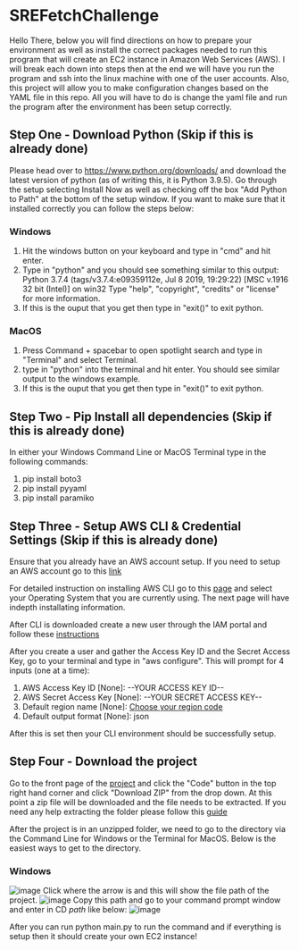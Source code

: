 # SREFetchChallenge
 
 Hello There,
 below you will find directions on how to prepare your environment as well as install the correct packages needed to run this program that will create an EC2 instance in Amazon Web Services (AWS). I will break each down into steps then at the end we will have you run the program and ssh into the linux machine with one of the user accounts. Also, this project will allow you to make configuration changes based on the YAML file in this repo. All you will have to do is change the yaml file and run the program after the environment has been setup correctly.
 
 ## Step One - Download Python (Skip if this is already done)
 
 Please head over to https://www.python.org/downloads/ and download the latest version of python (as of writing this, it is Python 3.9.5). Go through the setup selecting Install Now as well as checking off the box "Add Python to Path" at the bottom of the setup window. If you want to make sure that it installed correctly you can follow the steps below:
 ### Windows
 
 1. Hit the windows button on your keyboard and type in "cmd" and hit enter.
 2. Type in "python" and you should see something similar to this output: Python 3.7.4 (tags/v3.7.4:e09359112e, Jul  8 2019, 19:29:22) [MSC v.1916 32 bit (Intel)] on win32
Type "help", "copyright", "credits" or "license" for more information.
 3. If this is the ouput that you get then type in "exit()" to exit python.

### MacOS

 1. Press Command + spacebar to open spotlight search and type in "Terminal" and select Terminal.
 2. type in "python" into the terminal and hit enter. You should see similar output to the windows example.
 3. If this is the ouput that you get then type in "exit()" to exit python.

## Step Two - Pip Install all dependencies (Skip if this is already done)

In either your Windows Command Line or MacOS Terminal type in the following commands:
 1. pip install boto3
 2. pip install pyyaml
 3. pip install paramiko

## Step Three - Setup AWS CLI & Credential Settings (Skip if this is already done)

Ensure that you already have an AWS account setup. If you need to setup an AWS account go to this [link](https://portal.aws.amazon.com/billing/signup#/start)

For detailed instruction on installing AWS CLI go to this [page](https://docs.aws.amazon.com/cli/latest/userguide/install-cliv2.html) and select your Operating System that you are currently using. The next page will have indepth installating information.

After CLI is downloaded create a new user through the IAM portal and follow these [instructions](https://docs.aws.amazon.com/IAM/latest/UserGuide/id_users_create.html#id_users_create_console)

After you create a user and gather the Access Key ID and the Secret Access Key, go to your terminal and type in "aws configure". This will prompt for 4 inputs (one at a time):
 1. AWS Access Key ID [None]: --YOUR ACCESS KEY ID--
 2. AWS Secret Access Key [None]: --YOUR SECRET ACCESS KEY--
 3. Default region name [None]: [Choose your region code](https://docs.aws.amazon.com/AWSEC2/latest/UserGuide/using-regions-availability-zones.html)
 4. Default output format [None]: json

After this is set then your CLI environment should be successfully setup.

## Step Four - Download the project

Go to the front page of the [project](https://github.com/daceyh123/SREFetchChallenge) and click the "Code" button in the top right hand corner and click "Download ZIP" from the drop down. At this point a zip file will be downloaded and the file needs to be extracted. If you need any help extracting the folder please follow this [guide](https://www.softwaretestinghelp.com/how-to-open-a-zip-file/)

After the project is in an unzipped folder, we need to go to the directory via the Command Line for Windows or the Terminal for MacOS. Below is the easiest ways to get to the directory.

### Windows
![image](https://user-images.githubusercontent.com/36930977/119420588-d4878900-bcca-11eb-96ba-981e36fa1569.png)
Click where the arrow is and this will show the file path of the project.
![image](https://user-images.githubusercontent.com/36930977/119420692-13b5da00-bccb-11eb-9948-82391d6843ab.png)
Copy this path and go to your command prompt window and enter in CD *path* like below:
![image](https://user-images.githubusercontent.com/36930977/119421011-b706ef00-bccb-11eb-9041-5b2255b86e20.png)

After you can run python main.py to run the command and if everything is setup then it should create your own EC2 instance!



